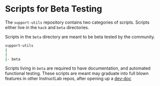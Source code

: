 # Scripts for Beta Testing

The `support-utils` repository contains two categories of scripts. Scripts either live in the `hack` and `beta` directories.

Scripts in the `beta` directory are meant to be beta tested by the community.

```bash
support-utils
|
|
|- beta
```

Scripts living in `beta` are required to have documentation, and automated functional testing.
These scripts are meant may graduate into full blown features in other InstructLab repos, after opening up a [dev-doc](https://github.com/instructlab/dev-docs)
